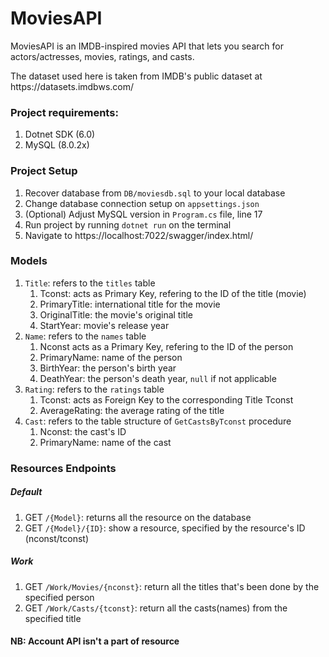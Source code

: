 <h1>MoviesAPI</h1>
<p>
    MoviesAPI is an IMDB-inspired movies API that lets you 
    search for actors/actresses, movies, ratings, and casts.
</p>
<p>
    The dataset used here is taken from IMDB's public dataset
    at <a>https://datasets.imdbws.com/</a>
</p>

### Project requirements:
1. Dotnet SDK (6.0)
2. MySQL (8.0.2x)

### Project Setup
1. Recover database from `DB/moviesdb.sql` to your local database
2. Change database connection setup on `appsettings.json`
3. (Optional) Adjust MySQL version in `Program.cs` file, line 17
4. Run project by running `dotnet run` on the terminal
5. Navigate to https://localhost:7022/swagger/index.html/

### Models
1. `Title`: refers to the `titles` table
   1. Tconst: acts as Primary Key, refering to the ID of the title (movie)
   2. PrimaryTitle: international title for the movie
   3. OriginalTitle: the movie's original title
   4. StartYear: movie's release year
2. `Name`: refers to the `names` table
   1. Nconst acts as a Primary Key, refering to the ID of the person
   2. PrimaryName: name of the person
   3. BirthYear: the person's birth year
   4. DeathYear: the person's death year, `null` if not applicable
3. `Rating`: refers to the `ratings` table
   1. Tconst: acts as Foreign Key to the corresponding Title Tconst
   2. AverageRating: the average rating of the title
4. `Cast`: refers to the table structure of `GetCastsByTconst` procedure
   1. Nconst: the cast's ID
   2. PrimaryName: name of the cast

### Resources Endpoints
##### Default
1. GET `/{Model}`: returns all the resource on the database
3. GET `/{Model}/{ID}`: show a resource, specified by the resource's ID (nconst/tconst)
##### Work
1. GET `/Work/Movies/{nconst}`: return all the titles that's been done by the specified person 
2. GET `/Work/Casts/{tconst}`: return all the casts(names) from the specified title

#### NB: Account API isn't a part of resource 